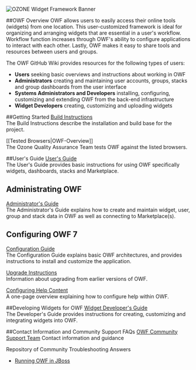 ![OZONE Widget Framework Banner](https://github.com/ozoneplatform/owf/wiki/OWFImages/OWF7/OZONE_widget_framework_banner.png)

##OWF Overview
OWF allows users to easily access their online tools (widgets) from one location. This user-customized framework is ideal for organizing and arranging widgets that are essential in a user's workflow. Workflow function increases through OWF's ability to configure applications to interact with each other. Lastly, OWF makes it easy to share tools and resources between users and groups.

The OWF GitHub Wiki provides resources for the following types of users:
* **Users** seeking basic overviews and instructions about working in OWF
* **Administrators** creating and maintaining user accounts, groups, stacks and group dashboards from the user interface
* **Systems Administrators and Developers** installing, configuring, customizing and extending OWF from the back-end infrastructure
* **Widget Developers** creating, customizing and uploading widgets  

 
##Getting Started
[Build Instructions](https://github.com/ozoneplatform/owf/wiki/Build-Instructions-Home)<br>
The Build Instructions describe the installation and build base for the project.

[[Tested Browsers|OWF-Overview]]<br>
The Ozone Quality Assurance Team tests OWF against the listed browsers.

##User's Guide
[User's Guide](https://github.com/ozoneplatform/owf/wiki/User's-Guide-Home)<br> 
The User's Guide provides basic instructions for using OWF specifically widgets, dashboards, stacks and Marketplace. 

## Administrating OWF
[Administrator's Guide](https://github.com/ozoneplatform/owf/wiki/Administrator's-Guide-Home)<br>
The Administrator's Guide explains how to create and maintain widget, user, group and stack data in OWF as well as connecting to Marketplace(s).

## Configuring OWF 7
[Configuration Guide](https://github.com/ozoneplatform/owf/wiki/Configuration-Guide-Home)<br>
The Configuration Guide explains basic OWF architectures, and provides instructions to install and customize the application.

[Upgrade Instructions](https://github.com/ozoneplatform/owf/wiki/Upgrade-Instructions-Home)<br>
Information about upgrading from earlier versions of OWF. 

[Configuring Help Content](https://github.com/ozoneplatform/owf/wiki/OWF-7-Instructions-for-Configuring-Help-Content)<br>
A one-page overview explaining how to configure help within OWF. 

##Developing Widgets for OWF
[Widget Developer's Guide](https://github.com/ozoneplatform/owf/wiki/Widget-Developer's-Guide-Home)<br>
The Developer's Guide provides instructions for creating, customizing and integrating widgets into OWF. 

##Contact Information and Community Support FAQs
[OWF Community Support Team](https://github.com/ozoneplatform/owf/wiki/Support-Guidance)
Contact information and guidance

Repository of Community Troubleshooting Answers 

* [Running OWF in JBoss](https://github.com/ozoneplatform/owf/wiki/Running-OWF-in-JBoss)
